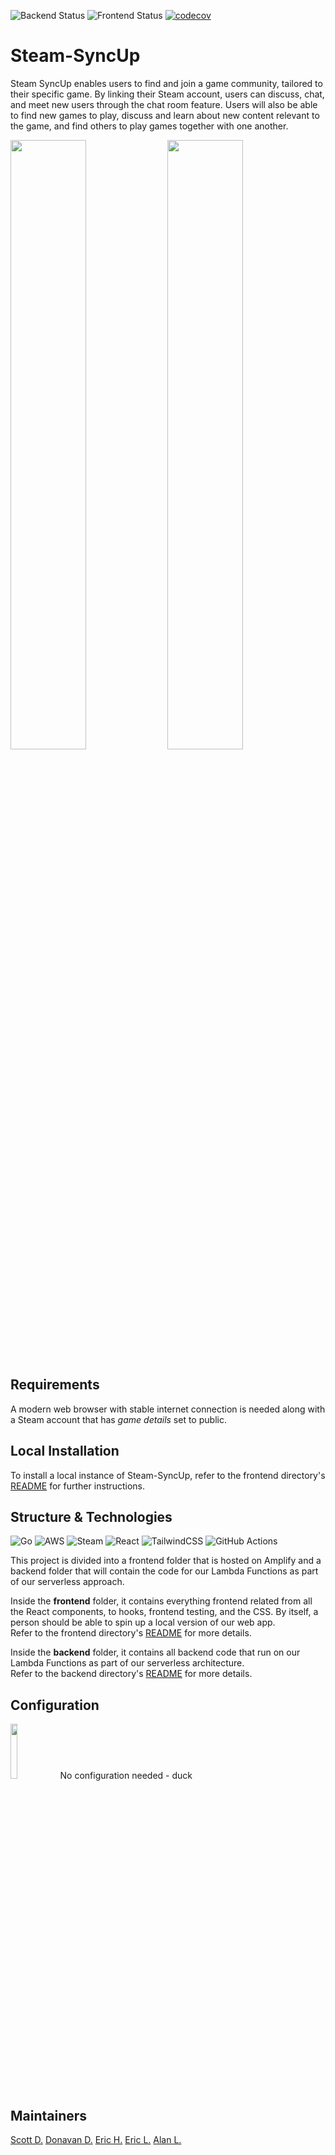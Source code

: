 ![Backend Status](https://github.com/scott-dang/Steam-SyncUp/actions/workflows/backend-ci.yml/badge.svg)
![Frontend Status](https://github.com/scott-dang/Steam-SyncUp/actions/workflows/frontend-ci.yml/badge.svg)
[![codecov](https://codecov.io/gh/scott-dang/Steam-SyncUp/graph/badge.svg?token=JZ3V32WSWM)](https://codecov.io/gh/scott-dang/Steam-SyncUp)

# Steam-SyncUp
Steam SyncUp enables users to find and join a game community, tailored to their specific game. By linking their Steam account, users can discuss, chat, and meet new users through the chat room feature. Users will also be able to find new games to play, discuss and learn about new content relevant to the game, and find others to play games together with one another.


<img src="https://github.com/scott-dang/Steam-SyncUp/assets/51427024/224735b2-3610-459a-b81d-a38b9aa6607a" width="49%" height="50%"/>
<span> </span>
<img src="https://github.com/scott-dang/Steam-SyncUp/assets/51427024/94f2d460-ff8e-4618-a58d-2874d422c27d" width="49%" height="50%"/>

## Requirements
A modern web browser with stable internet connection is needed along with a Steam account that has _game details_ set to public.

## Local Installation

To install a local instance of Steam-SyncUp, refer to the frontend directory's [README](frontend/README.md) for further instructions.

## Structure & Technologies
![Go](https://img.shields.io/badge/go-%2300ADD8.svg?style=for-the-badge&logo=go&logoColor=white)
![AWS](https://img.shields.io/badge/AWS-%23FF9900.svg?style=for-the-badge&logo=amazon-aws&logoColor=white)
![Steam](https://img.shields.io/badge/steam-%23000000.svg?style=for-the-badge&logo=steam&logoColor=white)
![React](https://img.shields.io/badge/react-%2320232a.svg?style=for-the-badge&logo=react&logoColor=%2361DAFB)
![TailwindCSS](https://img.shields.io/badge/tailwindcss-%2338B2AC.svg?style=for-the-badge&logo=tailwind-css&logoColor=white)
![GitHub Actions](https://img.shields.io/badge/github%20actions-%232671E5.svg?style=for-the-badge&logo=githubactions&logoColor=white)

This project is divided into a frontend folder that is hosted on Amplify and a backend folder that will contain the code for our Lambda Functions as part of our serverless approach.

Inside the **frontend** folder, it contains everything frontend related from all the React components, to hooks, frontend testing, and the CSS.
By itself, a person should be able to spin up a local version of our web app.<br> Refer to the frontend directory's [README](frontend/README.md) for more details.

Inside the **backend** folder, it contains all backend code that run on our Lambda Functions as part of our serverless architecture.<br>
Refer to the backend directory's [README](backend/README.md) for more details.

## Configuration
<img src="https://github.com/scott-dang/Steam-SyncUp/assets/51427024/d33e0a1d-a27f-416f-9c64-1f5426a19f0c" height="15%" width="15%" />
No configuration needed - duck

## Maintainers
[Scott D.](https://github.com/scott-dang)    [Donavan D.](https://github.com/ddoan-cs)   [Eric H.](https://github.com/EricHoelscher)   [Eric L.](https://github.com/Erik9113)   [Alan L.](https://github.com/Alananlan)
